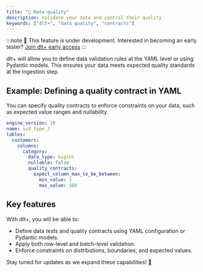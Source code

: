 ```yaml
---
title: "🧪 Data quality"
description: Validate your data and control their quality
keywords: ["dlt+", "data quality", "contracts"]
---
```


:::note
🚧 This feature is under development. Interested in becoming an early tester? [Join dlt+ early access](https://info.dlthub.com/waiting-list)
:::

dlt+ will allow you to define data validation rules at the YAML level or using Pydantic models. This ensures your data meets expected quality standards at the ingestion step.

## Example: Defining a quality contract in YAML

You can specify quality contracts to enforce constraints on your data, such as expected value ranges and nullability.

```yaml
engine_version: 10
name: scd_type_3
tables:
  customers:
    columns:
      category:
        data_type: bigint
        nullable: false
        quality_contracts:
          expect_column_max_to_be_between:
            min_value: 1
            max_value: 100
```

## Key features
With dlt+, you will be able to:

* Define data tests and quality contracts using YAML configuration or Pydantic models.
* Apply both row-level and batch-level validation.
* Enforce constraints on distributions, boundaries, and expected values.

Stay tuned for updates as we expand these capabilities! 🚀

